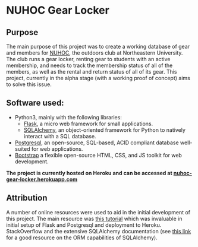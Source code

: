 # NUHOC Gear Locker

## Purpose
The main purpose of this project was to create a working database of gear and members for [NUHOC](nuhoc.com), the outdoors club at Northeastern University. The club runs a gear locker, renting gear to students with an active membership, and needs to track the membership status of all of the members, as well as the rental and return status of all of its gear. This project, currently in the alpha stage (with a working proof of concept) aims to solve this issue. 

## Software used:
* Python3, mainly with the following libraries:
  * [Flask](http://flask.pocoo.org/), a micro web framework for small applications.
  * [SQLAlchemy](https://www.sqlalchemy.org/), an object-oriented framework for Python to natively interact with a SQL database.
* [Postgresql](https://www.postgresql.org/), an open-source, SQL-based, ACID compliant database well-suited for web applications.
* [Bootstrap](https://getbootstrap.com/) a flexible open-source HTML, CSS, and JS toolkit for web development.

**The project is currently hosted on Heroku and can be accessed at [nuhoc-gear-locker.herokuapp.com](nuhoc-gear-locker.herokuapp.com)**

## Attribution
A number of online resources were used to aid in the initial development of this project. The main resource was [this tutorial](https://medium.com/@dushan14/create-a-web-application-with-python-flask-postgresql-and-deploy-on-heroku-243d548335cc) which was invaluable in initial setup of Flask and Postgresql and deployment to Heroku. StackOverflow and the extensive SQLAlchemy documentation (see [this link](https://docs.sqlalchemy.org/en/13/orm/tutorial.html) for a good resource on the ORM capabilities of SQLAlchemy). 
